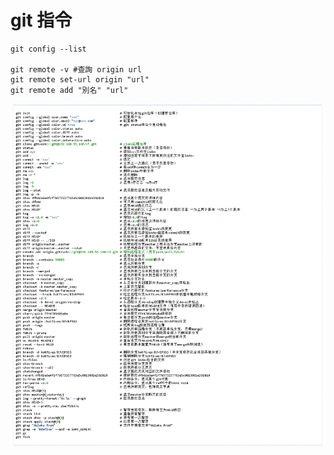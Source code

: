 # git 指令

```
git config --list

git remote -v #查詢 origin url
git remote set-url origin "url"
git remote add "別名" "url"

```

![/git_command_list.png](/Git/git_command_list.png)
